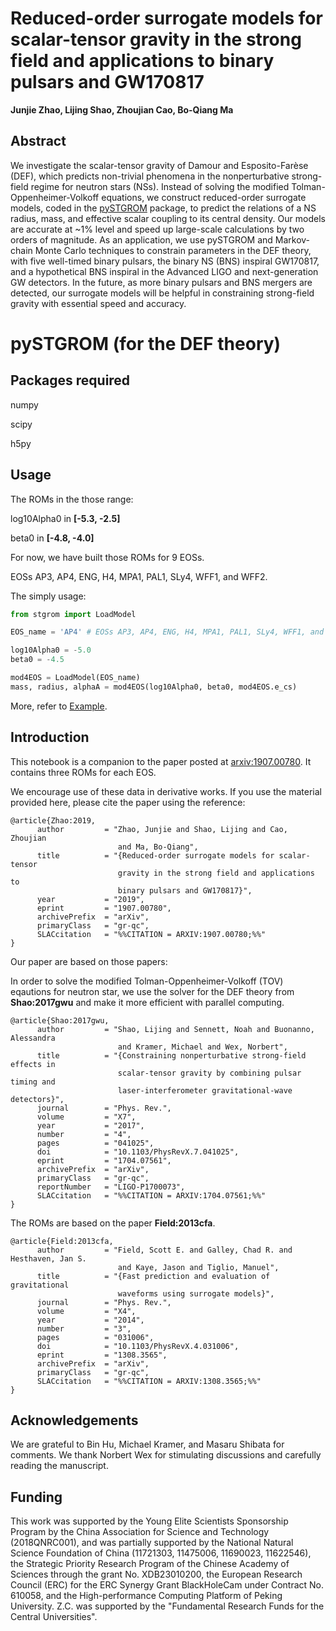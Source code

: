 # Reduced-order surrogate models for scalar-tensor gravity in the strong field and applications to binary pulsars and GW170817

**Junjie Zhao, Lijing Shao, Zhoujian Cao, Bo-Qiang Ma**


## Abstract
We investigate the scalar-tensor gravity of Damour and Esposito-Farèse (DEF),
which predicts non-trivial phenomena in the nonperturbative strong-field regime
for neutron stars (NSs). Instead of solving the modified
Tolman-Oppenheimer-Volkoff equations, we construct reduced-order surrogate
models, coded in the [pySTGROM](https://github.com/BenjaminDbb/pySTGROM#pystgrom-for-the-def-theory) package, to predict the relations of a NS
radius, mass, and effective scalar coupling to its central density. Our models
are accurate at ~1% level and speed up large-scale calculations by two
orders of magnitude. As an application, we use pySTGROM and Markov-chain
Monte Carlo techniques to constrain parameters in the DEF theory, with five
well-timed binary pulsars, the binary NS (BNS) inspiral GW170817, and a
hypothetical BNS inspiral in the Advanced LIGO and next-generation GW detectors.
In the future, as more binary pulsars and BNS mergers are detected, our
surrogate models will be helpful in constraining strong-field gravity with
essential speed and accuracy.

# pySTGROM (for the DEF theory)

## Packages required

numpy

scipy

h5py

## Usage

The ROMs in the those range:

log10Alpha0 in **[-5.3, -2.5]**

beta0 in **[-4.8, -4.0]**

For now, we have built those ROMs for 9 EOSs. 

EOSs AP3, AP4, ENG, H4, MPA1, PAL1, SLy4, WFF1, and WFF2.

The simply usage:
```python
from stgrom import LoadModel

EOS_name = 'AP4' # EOSs AP3, AP4, ENG, H4, MPA1, PAL1, SLy4, WFF1, and WFF2.

log10Alpha0 = -5.0
beta0 = -4.5

mod4EOS = LoadModel(EOS_name)
mass, radius, alphaA = mod4EOS(log10Alpha0, beta0, mod4EOS.e_cs)
```
More, refer to [Example](https://github.com/BenjaminDbb/pySTGROM/blob/master/Example.ipynb).

## Introduction

This notebook is a companion to the paper posted at [arxiv:1907.00780](https://arxiv.org/abs/1907.00780). It contains three ROMs for each EOS. 

We encourage use of these data in derivative works. If you use the material provided here, please cite the paper using the reference:
```
@article{Zhao:2019,
      author         = "Zhao, Junjie and Shao, Lijing and Cao, Zhoujian 
                        and Ma, Bo-Qiang",
      title          = "{Reduced-order surrogate models for scalar-tensor 
                        gravity in the strong field and applications to 
                        binary pulsars and GW170817}",
      year           = "2019",
      eprint         = "1907.00780",
      archivePrefix  = "arXiv",
      primaryClass   = "gr-qc",
      SLACcitation   = "%%CITATION = ARXIV:1907.00780;%%"
}
```
Our paper are based on those papers:

In order to solve the modified Tolman-Oppenheimer-Volkoff (TOV) eqautions for neutron star, we use the solver for the DEF theory from **Shao:2017gwu** and make it more efficient with parallel computing.

```
@article{Shao:2017gwu,
      author         = "Shao, Lijing and Sennett, Noah and Buonanno, Alessandra
                        and Kramer, Michael and Wex, Norbert",
      title          = "{Constraining nonperturbative strong-field effects in
                        scalar-tensor gravity by combining pulsar timing and
                        laser-interferometer gravitational-wave detectors}",
      journal        = "Phys. Rev.",
      volume         = "X7",
      year           = "2017",
      number         = "4",
      pages          = "041025",
      doi            = "10.1103/PhysRevX.7.041025",
      eprint         = "1704.07561",
      archivePrefix  = "arXiv",
      primaryClass   = "gr-qc",
      reportNumber   = "LIGO-P1700073",
      SLACcitation   = "%%CITATION = ARXIV:1704.07561;%%"
}
```
The ROMs are based on the paper **Field:2013cfa**. 

```
@article{Field:2013cfa,
      author         = "Field, Scott E. and Galley, Chad R. and Hesthaven, Jan S.
                        and Kaye, Jason and Tiglio, Manuel",
      title          = "{Fast prediction and evaluation of gravitational
                        waveforms using surrogate models}",
      journal        = "Phys. Rev.",
      volume         = "X4",
      year           = "2014",
      number         = "3",
      pages          = "031006",
      doi            = "10.1103/PhysRevX.4.031006",
      eprint         = "1308.3565",
      archivePrefix  = "arXiv",
      primaryClass   = "gr-qc",
      SLACcitation   = "%%CITATION = ARXIV:1308.3565;%%"
}
```
## Acknowledgements
We are grateful to Bin Hu, Michael Kramer, and Masaru
Shibata for comments. We thank Norbert Wex for stimulating
discussions and carefully reading the manuscript. 

## Funding
This work was supported by the Young Elite Scientists Sponsorship 
Program by the China Association for Science and Technology
(2018QNRC001), and was partially supported by the National
Natural Science Foundation of China (11721303, 11475006,
11690023, 11622546), the Strategic Priority Research Program of the 
Chinese Academy of Sciences through the grant
No. XDB23010200, the European Research Council (ERC)
for the ERC Synergy Grant BlackHoleCam under Contract
No. 610058, and the High-performance Computing Platform
of Peking University. Z.C. was supported by the "Fundamental Research 
Funds for the Central Universities".
